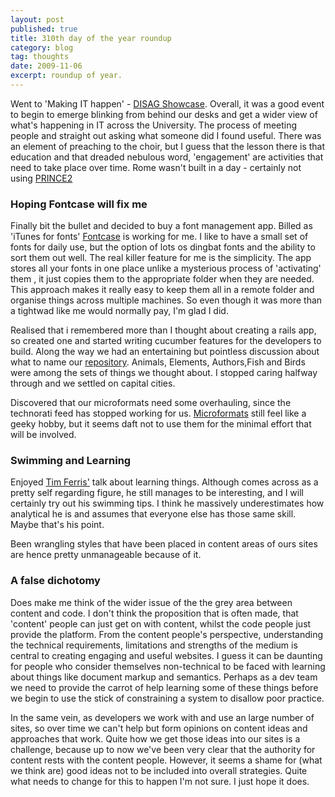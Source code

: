 ```yaml
---
layout: post
published: true
title: 310th day of the year roundup
category: blog
tag: thoughts
date: 2009-11-06
excerpt: roundup of year.
---
```

Went to 'Making IT happen' - [DISAG Showcase][disag]. Overall, it was a good event to begin to emerge blinking from behind our desks and get a wider view of what's happening in IT across the University. The process of meeting people and straight out asking what someone did I found useful. There was an element of preaching to the choir, but I guess that the lesson there is that education and that dreaded nebulous word, 'engagement' are activities that need to take place over time. Rome wasn't built in a day - certainly not using [PRINCE2][prince]

### Hoping Fontcase will fix me

Finally bit the bullet and decided to buy a font management app. Billed as 'iTunes for fonts' [Fontcase][fontcase] is working for me. I like to have a small set of fonts for daily use, but the option of lots os dingbat fonts and the ability to sort them out well. The real killer feature for me is the simplicity. The app stores all your fonts in one place unlike a mysterious process of 'activating' them , it just copies them to the appropriate folder when they are needed. This approach makes it really easy to keep them all in a remote folder and organise things across multiple machines. So even though it was more than a tightwad like me would normally pay, I'm glad I did.


Realised that i remembered more than I thought about creating a rails app, so created one and started writing cucumber features for the developers to build. Along the way we had an entertaining but pointless discussion about what to name our [repository][repo]. Animals, Elements, Authors,Fish and Birds were among the sets of things we thought about. I stopped caring halfway through and we settled on capital cities.

Discovered that our microformats need some overhauling, since the technorati feed has stopped working for us. [Microformats][micro] still feel like a geeky hobby, but it seems daft not to use them for the minimal effort that will be involved.

### Swimming and Learning

Enjoyed [Tim Ferris'][ferris] talk about learning things. Although comes across as a pretty self regarding figure, he still manages to be interesting, and I will certainly try out his swimming tips. I think he massively underestimates how analytical he is and assumes that everyone else has those same skill. Maybe that's his point.

Been wrangling styles that have been placed in content areas of ours sites are hence pretty unmanageable because of it.

### A false dichotomy

Does make me think of the wider issue of the the grey area between content and code. I don't think the proposition that is often made, that 'content' people can just get on with content, whilst the code people just provide the platform. From the content people's perspective, understanding the technical requirements, limitations and strengths of the medium is central to creating engaging and useful websites. I guess it can be daunting for people who consider themselves non-technical to be faced with learning about things like document markup and semantics. Perhaps as a dev team we need to provide the carrot of help learning some of these things before we begin to use the stick of constraining a system to disallow poor practice.

In the same vein, as developers we work with and use an large number of sites, so over time we can't help but form opinions on content ideas and approaches that work. Quite how we get those ideas into our sites is a challenge, because up to now we've been very clear that the authority for content rests with the content people. However, it seems a shame for (what we think are) good ideas not to be included into overall strategies. Quite what needs to change for this to happen I'm not sure. I just hope it does.

[disag]: http://lcss.glam.ac.uk/disag/
[fontcase]: http://bohemiancoding.com/fontcase/
[repo]: http://github.com
[micro]: http://microformats.org/
[ferris]: http://www.ted.com/talks/tim_ferriss_smash_fear_learn_anything.html
[prince]: http://en.wikipedia.org/wiki/Prince2.
